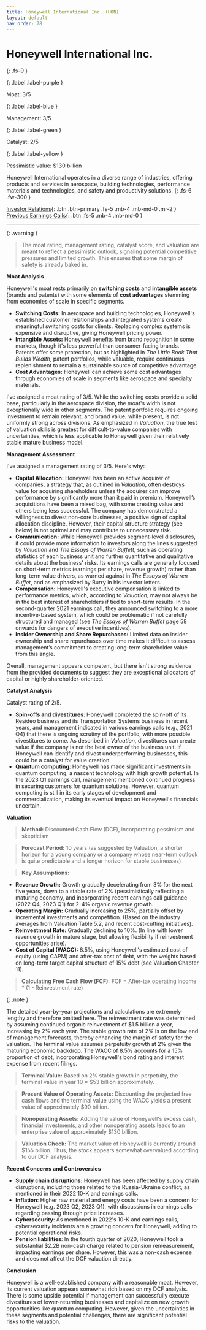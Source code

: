 ```yaml
---
title: Honeywell International Inc. (HON)
layout: default
nav_order: 78
---
```


# Honeywell International Inc.
{: .fs-9 }

{: .label .label-purple }

Moat: 3/5

{: .label .label-blue }

Management: 3/5

{: .label .label-green }

Catalyst: 2/5

{: .label .label-yellow }

Pessimistic value: $130 billion

Honeywell International operates in a diverse range of industries, offering products and services in aerospace, building technologies, performance materials and technologies, and safety and productivity solutions.
{: .fs-6 .fw-300 }

[Investor Relations](https://www.google.com/search?q=HON+investor+relations){: .btn .btn-primary .fs-5 .mb-4 .mb-md-0 .mr-2 }
[Previous Earnings Calls](https://discountingcashflows.com/company/HON/transcripts/){: .btn .fs-5 .mb-4 .mb-md-0 }

---

{: .warning } 
>The moat rating, management rating, catalyst score, and valuation are meant to reflect a pessimistic outlook, signaling potential competitive pressures and limited growth. This ensures that some margin of safety is already baked in.


**Moat Analysis**

Honeywell's moat rests primarily on **switching costs** and **intangible assets** (brands and patents) with some elements of **cost advantages** stemming from economies of scale in specific segments.

* **Switching Costs:** In aerospace and building technologies, Honeywell's established customer relationships and integrated systems create meaningful switching costs for clients. Replacing complex systems is expensive and disruptive, giving Honeywell pricing power. 
* **Intangible Assets:**  Honeywell benefits from brand recognition in some markets, though it's less powerful than consumer-facing brands. Patents offer some protection, but as highlighted in *The Little Book That Builds Wealth*, patent portfolios, while valuable, require continuous replenishment to remain a sustainable source of competitive advantage.  
* **Cost Advantages:** Honeywell can achieve some cost advantages through economies of scale in segments like aerospace and specialty materials.


I've assigned a moat rating of 3/5. While the switching costs provide a solid base, particularly in the aerospace division, the moat's width is not exceptionally wide in other segments. The patent portfolio requires ongoing investment to remain relevant, and brand value, while present, is not uniformly strong across divisions. As emphasized in *Valuation*, the true test of valuation skills is greatest for difficult-to-value companies with uncertainties, which is less applicable to Honeywell given their relatively stable mature business model. 

**Management Assessment**

I've assigned a management rating of 3/5. Here's why:

* **Capital Allocation:** Honeywell has been an active acquirer of companies, a strategy that, as outlined in *Valuation*, often destroys value for acquiring shareholders unless the acquirer can improve performance by significantly more than it paid in premium. Honeywell’s acquisitions have been a mixed bag, with some creating value and others being less successful. The company has demonstrated a willingness to divest non-core businesses, a positive sign of capital allocation discipline. However, their capital structure strategy (see below) is not optimal and may contribute to unnecessary risk.
* **Communication:**  While Honeywell provides segment-level disclosures, it could provide more information to investors along the lines suggested by *Valuation* and *The Essays of Warren Buffett*, such as operating statistics of each business unit and further quantitative and qualitative details about the business' risks. Its earnings calls are generally focused on short-term metrics (earnings per share, revenue growth) rather than long-term value drivers, as warned against in *The Essays of Warren Buffet*, and as emphasized by Burry in his investor letters.
* **Compensation:** Honeywell's executive compensation is linked to performance metrics, which, according to *Valuation*, may not always be in the best interest of shareholders if tied to short-term results.  In the second-quarter 2021 earnings call, they announced switching to a more incentive-based system, which could be problematic if not carefully structured and managed (see *The Essays of Warren Buffet* page 58 onwards for dangers of executive incentives).
* **Insider Ownership and Share Repurchases:** Limited data on insider ownership and share repurchases over time makes it difficult to assess management’s commitment to creating long-term shareholder value from this angle. 

Overall, management appears competent, but there isn't strong evidence from the provided documents to suggest they are exceptional allocators of capital or highly shareholder-oriented.

**Catalyst Analysis**

Catalyst rating of 2/5.

* **Spin-offs and divestitures**: Honeywell completed the spin-off of its Resideo business and its Transportation Systems business in recent years, and management indicated in various earnings calls (e.g., 2021 Q4) that there is ongoing scrutiny of the portfolio, with more possible divestitures to come. As described in *Valuation*, divestitures can create value if the company is not the best owner of the business unit. If Honeywell can identify and divest underperforming businesses, this could be a catalyst for value creation.
* **Quantum computing**: Honeywell has made significant investments in quantum computing, a nascent technology with high growth potential.  In the 2023 Q1 earnings call, management mentioned continued progress in securing customers for quantum solutions.  However, quantum computing is still in its early stages of development and commercialization, making its eventual impact on Honeywell's financials uncertain.

**Valuation**

> **Method:** Discounted Cash Flow (DCF), incorporating pessimism and skepticism

> **Forecast Period:** 10 years (as suggested by Valuation, a shorter horizon for a young company or a company whose near-term outlook is quite predictable and a longer horizon for stable businesses)

> **Key Assumptions:**

* **Revenue Growth:**  Growth gradually decelerating from 3% for the next five years, down to a stable rate of 2% (pessimistically reflecting a maturing economy, and incorporating recent earnings call guidance (2022 Q4, 2023 Q1) for 2-4% organic revenue growth. 
* **Operating Margin:** Gradually increasing to 25%, partially offset by incremental investments and competition. (Based on the industry averages from Valuation Table 5.2, and recent cost-cutting initiatives).
* **Reinvestment Rate:** Gradually declining to 10%.  (In line with lower revenue growth in mature stage, but allowing flexibility if reinvestment opportunities arise).
* **Cost of Capital (WACC):** 8.5%, using Honeywell's estimated cost of equity (using CAPM) and after-tax cost of debt, with the weights based on long-term target capital structure of 15% debt (see Valuation Chapter 11).

> **Calculating Free Cash Flow (FCF):**  FCF = After-tax operating income \* (1 - Reinvestment rate)

{: .note }

The detailed year-by-year projections and calculations are extremely lengthy and therefore omitted here. The reinvestment rate was determined by assuming continued organic reinvestment of $1.5 billion a year, increasing by 2% each year. The stable growth rate of 2% is on the low end of management forecasts, thereby enhancing the margin of safety for the valuation. The terminal value assumes perpetuity growth at 2% given the maturing economic backdrop. The WACC of 8.5% accounts for a 15% proportion of debt, incorporating Honeywell's bond rating and interest expense from recent filings.

> **Terminal Value:** Based on 2% stable growth in perpetuity, the terminal value in year 10 = $53 billion approximately.

> **Present Value of Operating Assets:**  Discounting the projected free cash flows and the terminal value using the WACC yields a present value of approximately $90 billion.

> **Nonoperating Assets:**  Adding the value of Honeywell's excess cash, financial investments, and other nonoperating assets leads to an enterprise value of approximately $130 billion.

> **Valuation Check:**  The market value of Honeywell is currently around $155 billion. Thus, the stock appears somewhat overvalued according to our DCF analysis.

**Recent Concerns and Controversies**

* **Supply chain disruptions:** Honeywell has been affected by supply chain disruptions, including those related to the Russia-Ukraine conflict, as mentioned in their 2022 10-K and earnings calls.
* **Inflation**: Higher raw material and energy costs have been a concern for Honeywell (e.g. 2023 Q2, 2023 Q1), with discussions in earnings calls regarding passing through price increases.
* **Cybersecurity**: As mentioned in 2022's 10-K and earnings calls, cybersecurity incidents are a growing concern for Honeywell, adding to potential operational risks.
* **Pension liabilities**: In the fourth quarter of 2020, Honeywell took a substantial $2.2B non-cash charge related to pension remeasurement, impacting earnings per share. However, this was a non-cash expense and does not affect the DCF valuation directly.  

**Conclusion**

Honeywell is a well-established company with a reasonable moat. However, its current valuation appears somewhat rich based on my DCF analysis. There is some upside potential if management can successfully execute divestitures of lower-returning businesses and capitalize on new growth opportunities like quantum computing. However, given the uncertainties in these segments and potential challenges, there are significant potential risks to the valuation.
